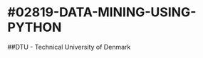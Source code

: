#02819-DATA-MINING-USING-PYTHON
===============================

##DTU - Technical University of Denmark 

